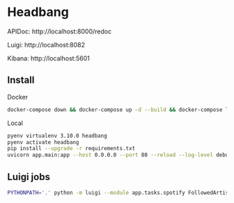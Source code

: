 # Headbang


APIDoc: http://localhost:8000/redoc

Luigi: http://localhost:8082

Kibana: http://localhost:5601


## Install

Docker

```bash
docker-compose down && docker-compose up -d --build && docker-compose logs -t -f
```

Local

```bash
pyenv virtualenv 3.10.0 headbang
pyenv activate headbang
pip install --upgrade -r requirements.txt
uvicorn app.main:app --host 0.0.0.0 --port 80 --reload --log-level debug
```


## Luigi jobs

```bash
PYTHONPATH='.' python -m luigi --module app.tasks.spotify FollowedArtists --local-scheduler
```
